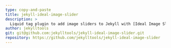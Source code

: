 ```yaml
---
type: copy-and-paste
title: jekyll-ideal-image-slider
description: >
  Liquid tag plugin to add image sliders to Jekyll with [Ideal Image Slider](https://github.com/Codeinwp/Ideal-Image-Slider-JS)
author: jekylltools
git: git@github.com:jekylltools/jekyll-ideal-image-slider.git
repository: https://github.com/jekylltools/jekyll-ideal-image-slider
---
```

